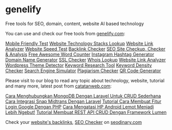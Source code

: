 # genelify
Free tools for SEO, domain, content, website AI based technology

You can use and check our free tools from [genelify.com](https://www.genelify.com/):

[Mobile Friendly Test](https://www.genelify.com/tools/mobile-friendly-test) [Website Technology Stacks Lookup](https://www.genelify.com/tools/technology-lookup) [Website Link Analyzer](https://www.genelify.com/tools/website-link-analyzer) [Website Speed Test](https://www.genelify.com/tools/website-speed-test) [Backlink Checker](https://www.genelify.com/tools/backlink-checker) [SEO Site Checkup, Checker & Analysis](https://www.genelify.com/tools/seo-site-checker) [Free Awesome Word Counter](https://www.genelify.com/tools/word-counter) [Instagram Hashtag Generator](https://www.genelify.com/tools/instagram-hashtag-generator) [Domain Name Generator](https://www.genelify.com/tools/domain-name-generator) [SSL Checker](https://www.genelify.com/tools/ssl-checker) [Whois Lookup](https://www.genelify.com/tools/whois-lookup) [Website Link Analyzer](https://www.genelify.com/tools/website-link-analyzer) [Wordpress Theme Detector](https://www.genelify.com/tools/wordpress-theme-detector) [Keyword Research Tool](https://www.genelify.com/tools/keyword-research-tool) [Keyword Density Checker](https://www.genelify.com/tools/keyword-density-checker) [Search Engine Simulator](https://www.genelify.com/tools/search-engine-simulator) [Plagiarism Checker](https://www.genelify.com/tools/plagiarism-checker) [QR Code Generator](https://www.genelify.com/tools/qr-code-generator)

Please visit to our blog to read any topic about technology, website, tutorial and many more, latest post from [catatanweb.com](https://www.catatanweb.com/):

[Cara Menghubungkan MongoDB Dengan Laravel Untuk CRUD Sederhana](https://www.catatanweb.com/cara-menghubungkan-mongodb-dengan-laravel) [Cara Integrasi Snap Midtrans Dengan Laravel](https://www.catatanweb.com/integrasi-snap-midtrans-dengan-laravel) [Tutorial Cara Membuat Fitur Login Google Dengan PHP](https://www.catatanweb.com/membuat-fitur-login-google-dengan-php) [Cara Mengatasi HP Android Lemot Menjadi Lebih Ngebut!](https://www.catatanweb.com/cara-mengatasi-hp-android-lemot) [Tutorial Membuat REST API CRUD Dengan Framework Lumen](https://www.catatanweb.com/membuat-rest-api-dengan-framework-lumen)

Check your [website's backlinks](https://www.seodinary.com/backlink-checker), [SEO Checker](https://www.seodinary.com/seo-site-checker) on [seodinary.com](https://www.seodinary.com/)
